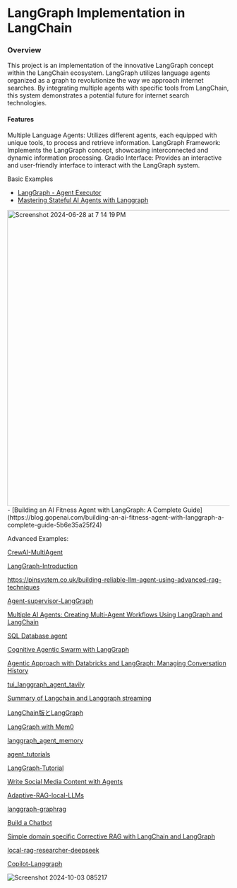 # LangGraph Implementation in LangChain
### Overview
This project is an implementation of the innovative LangGraph concept within the LangChain ecosystem. LangGraph utilizes language agents organized as a graph to revolutionize the way we approach internet searches. By integrating multiple agents with specific tools from LangChain, this system demonstrates a potential future for internet search technologies.

#### Features
Multiple Language Agents: Utilizes different agents, each equipped with unique tools, to process and retrieve information.
LangGraph Framework: Implements the LangGraph concept, showcasing interconnected and dynamic information processing.
Gradio Interface: Provides an interactive and user-friendly interface to interact with the LangGraph system.

Basic Examples
- [LangGraph - Agent Executor](https://normalstory.tistory.com/m/entry/LangGraph-2-%EC%9C%A0%ED%98%95%EB%B3%84-%EC%8B%A4%EC%8A%B5)
- [Mastering Stateful AI Agents with Langgraph](https://div.beehiiv.com/p/mastering-stateful-ai-agents-langgraph) 
<img width="670" alt="Screenshot 2024-06-28 at 7 14 19 PM" src="https://github.com/andysingal/llm-course/assets/20493493/5cb2e8c1-ab21-4563-9a81-15faf7e88de6">
- [Building an AI Fitness Agent with LangGraph: A Complete Guide](https://blog.gopenai.com/building-an-ai-fitness-agent-with-langgraph-a-complete-guide-5b6e35a25f24)


Advanced Examples: 

[CrewAI-MultiAgent](https://levelup.gitconnected.com/for-a-multi-agent-framework-crewai-has-its-advantages-compared-to-autogen-a1df3ff66ed3)

[LangGraph-Introduction](https://github.com/pinecone-io/examples/blob/master/learn/generation/langchain/langgraph/00-langgraph-intro.ipynb) 

https://pinsystem.co.uk/building-reliable-llm-agent-using-advanced-rag-techniques 

[Agent-supervisor-LangGraph](https://gist.github.com/sravzpublic/534dbb3695180a5deca4df6cd0c118f4)

[Multiple AI Agents: Creating Multi-Agent Workflows Using LangGraph and LangChain](https://vijaykumarkartha.medium.com/multiple-ai-agents-creating-multi-agent-workflows-using-langgraph-and-langchain-0587406ec4e6) 

[SQL Database agent](https://github.com/langchain-ai/langsmith-cookbook/blob/main/testing-examples/agent-evals-with-langgraph/langgraph_sql_agent_eval.ipynb)

[Cognitive Agentic Swarm with LangGraph](https://medium.com/@abolcas/cognitive-agentic-swarm-with-langgraph-c34eba78f872)

[Agentic Approach with Databricks and LangGraph: Managing Conversation History](https://qiita.com/isanakamishiro2/items/b24cf0e199be652399f9) 

[tui_langgraph_agent_tavily](https://github.com/rokbenko/ai-playground/blob/main/langchain-tutorials/1-TUI_LangGraph_agent_Tavily/python/tui_langgraph_agent_tavily.py)

[Summary of Langchain and Langgraph streaming](https://note.com/rrrrrrrrrr_666/n/n3934dfc242b2) 

[LangChain版とLangGraph](https://qiita.com/YutaroOgawa2/items/cb5b1db9f07a1c4f3f54)

[LangGraph with Mem0](https://docs.mem0.ai/examples/langgraph)

[langgraph_agent_memory](https://github.com/rokbenko/ai-playground/blob/main/langchain-tutorials/2-TUI_LangGraph_agent_memory/python/tui_langgraph_agent_memory.py)

[agent_tutorials](https://github.com/samwit/agent_tutorials/tree/main)

[LangGraph-Tutorial](https://colab.research.google.com/drive/1nc0GzEHFW-xdqZzOiergQvSvvcJ4UVbl?usp=sharing)

[Write Social Media Content with Agents](https://www.mlexpert.io/bootcamp/write-social-media-content-with-agents)

[Adaptive-RAG-local-LLMs](https://langchain-ai.github.io/langgraph/tutorials/rag/langgraph_adaptive_rag_local/)

[langgraph-graphrag](https://github.com/milvus-io/bootcamp/blob/master/bootcamp/RAG/advanced_rag/langgraph-graphrag-agent-local.ipynb)

[Build a Chatbot](https://python.langchain.com/docs/tutorials/chatbot/)

[Simple domain specific Corrective RAG with LangChain and LangGraph](https://www.metadocs.co/2024/08/29/simple-domain-specific-corrective-rag-with-langchain-and-langgraph/)

[local-rag-researcher-deepseek](https://github.com/kaymen99/local-rag-researcher-deepseek)


[Copilot-Langgraph](https://docs.copilotkit.ai/coagents)

![Screenshot 2024-10-03 085217](https://github.com/user-attachments/assets/5e1bdf1b-98b2-4ea1-8438-1a3ec29915d0)
